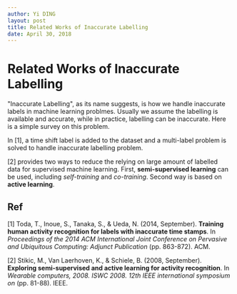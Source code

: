 ```yaml
---
author: Yi DING
layout: post
title: Related Works of Inaccurate Labelling
date: April 30, 2018
---
```

# Related Works of Inaccurate Labelling


"Inaccurate Labelling", as its name suggests, is how we handle inaccurate labels in machine learning problmes. Usually we assume the labelling is available and accurate, while in practice, labelling can be inaccurate. Here is a simple survey on this problem.

In [1], a time shift label is added to the dataset and a multi-label problem is solved to handle inaccurate labelling problem.

[2] provides two ways to reduce the relying on large amount of labelled data for supervised machine learning. First, **semi-supervised learning** can be used, including *self-training* and *co-training*. Second way is based on **active learning**.





## Ref

[1] Toda, T., Inoue, S., Tanaka, S., & Ueda, N. (2014, September). **Training human activity recognition for labels with inaccurate time stamps**. In *Proceedings of the 2014 ACM International Joint Conference on Pervasive and Ubiquitous Computing: Adjunct Publication* (pp. 863-872). ACM.

[2] Stikic, M., Van Laerhoven, K., & Schiele, B. (2008, September). **Exploring semi-supervised and active learning for activity recognition**. In *Wearable computers, 2008. ISWC 2008. 12th IEEE international symposium on* (pp. 81-88). IEEE.

